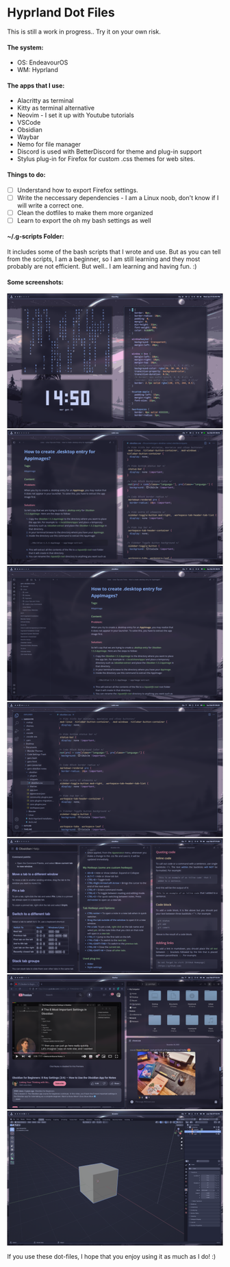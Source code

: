 # Hyprland Dot Files

This is still a work in progress.. Try it on your own risk.

#### The system:
- OS: EndeavourOS
- WM: Hyprland

#### The apps that I use:
- Alacritty as terminal
- Kitty as terminal alternative
- Neovim - I set it up with Youtube tutorials
- VSCode
- Obsidian
- Waybar
- Nemo for file manager
- Discord is used with BetterDiscord for theme and plug-in support
- Stylus plug-in for Firefox for custom .css themes for web sites. 

#### Things to do:
- [ ] Understand how to export Firefox settings.
- [ ] Write the neccessary dependencies - I am a Linux noob, don't know if I will write a correct one.
- [ ] Clean the dotfiles to make them more organized
- [ ] Learn to export the oh my bash settings as well

#### ~/.g-scripts Folder:
It includes some of the bash scripts that I wrote and use. But as you can tell from the scripts, I am a beginner, so I am still learning and they most probably are not efficient. But well.. I am learning and having fun. :)

#### Some screenshots:

![hypr-1](source/images/hypr-1.png)
![hypr-1](source/images/hypr-2.png)
![hypr-1](source/images/hypr-3.png)
![hypr-1](source/images/hypr-4.png)
![hypr-1](source/images/hypr-5.png)
![hypr-1](source/images/hypr-6.png)
![hypr-1](source/images/hypr-7.png)

If you use these dot-files, I hope that you enjoy using it as much as I do! :)
